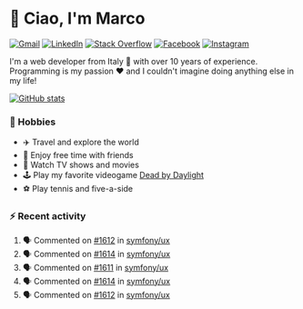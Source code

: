 # 👋 Ciao, I'm Marco

[![Gmail](https://img.shields.io/badge/Gmail-%23BB001B?style=flat-square&logo=gmail&logoColor=white)](mailto:gremo1982@gmail.com)
[![LinkedIn](https://img.shields.io/badge/LinkedIn-%230e76a8?style=flat-square&logo=linkedin)](https://www.linkedin.com/in/marco-polichetti)
[![Stack Overflow](https://img.shields.io/stackexchange/stackoverflow/r/220180?style=flat&logo=stackoverflow&label=Stack%20Overflow&color=%23F47F24)](https://stackoverflow.com/users/220180)
[![Facebook](https://img.shields.io/badge/-Facebook-%234267B2?style=flat-square&logo=facebook&logoColor=white)](https://www.facebook.com/marco.poliketti)
[![Instagram](https://img.shields.io/badge/-Instagram-%23C13584?style=flat-square&logo=instagram&logoColor=white)](https://www.instagram.com/marco.gremo)

I'm a web developer from Italy 🍕 with over 10 years of experience. Programming is my passion ❤️ and I couldn't imagine doing anything else in my life!

[![GitHub stats](https://github-readme-stats.vercel.app/api?username=gremo&show_icons=true&rank_icon=github&theme=transparent)](https://github.com/anuraghazra/github-readme-stats)

### 📅 Hobbies

- ✈️ Travel and explore the world
- 🍻 Enjoy free time with friends
- 🎥 Watch TV shows and movies
- 🕹️ Play my favorite videogame [Dead by Daylight](https://deadbydaylight.com)
- ⚽ Play tennis and five-a-side

### ⚡ Recent activity

<!--START_SECTION:activity-->
1. 🗣 Commented on [#1612](https://github.com/symfony/ux/issues/1612#issuecomment-1992499111) in [symfony/ux](https://github.com/symfony/ux)
2. 🗣 Commented on [#1614](https://github.com/symfony/ux/issues/1614#issuecomment-1992472733) in [symfony/ux](https://github.com/symfony/ux)
3. 🗣 Commented on [#1611](https://github.com/symfony/ux/issues/1611#issuecomment-1992435407) in [symfony/ux](https://github.com/symfony/ux)
4. 🗣 Commented on [#1614](https://github.com/symfony/ux/issues/1614#issuecomment-1992410634) in [symfony/ux](https://github.com/symfony/ux)
5. 🗣 Commented on [#1612](https://github.com/symfony/ux/issues/1612#issuecomment-1992394764) in [symfony/ux](https://github.com/symfony/ux)
<!--END_SECTION:activity-->
